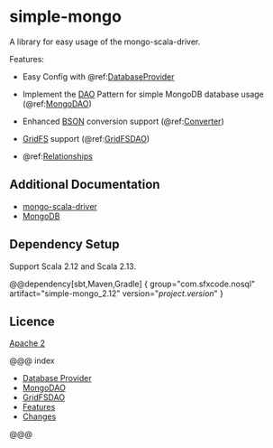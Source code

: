 # simple-mongo

A library for easy usage of the mongo-scala-driver.

Features:

* Easy Config with @ref:[DatabaseProvider](database_provider.md)
* Implement the [DAO](https://en.wikipedia.org/wiki/Data_access_object) Pattern for simple MongoDB database usage (@ref:[MongoDAO](dao/index.md))
* Enhanced [BSON](http://mongodb.github.io/mongo-scala-driver/2.2/bson/) conversion support (@ref:[Converter](features/converter.md))

* [GridFS](https://docs.mongodb.com/manual/core/gridfs/) support (@ref:[GridFSDAO](gridfs/index.md))
* @ref:[Relationships](features/relationships.md)

## Additional Documentation

* [mongo-scala-driver](http://mongodb.github.io/mongo-scala-driver/2.2/)
* [MongoDB](https://docs.mongodb.com/)


## Dependency Setup

Support Scala 2.12 and Scala 2.13.

@@dependency[sbt,Maven,Gradle] {
  group="com.sfxcode.nosql"
  artifact="simple-mongo_2.12"
  version="$project.version$"
}

## Licence

[Apache 2](https://github.com/sfxcode/simple-mongo/blob/master/LICENSE)

@@@ index

 - [Database Provider](database_provider.md)
 - [MongoDAO](dao/index.md)
 - [GridFSDAO](gridfs/index.md)
 - [Features](features/index.md)
 - [Changes ](changes.md)

@@@
